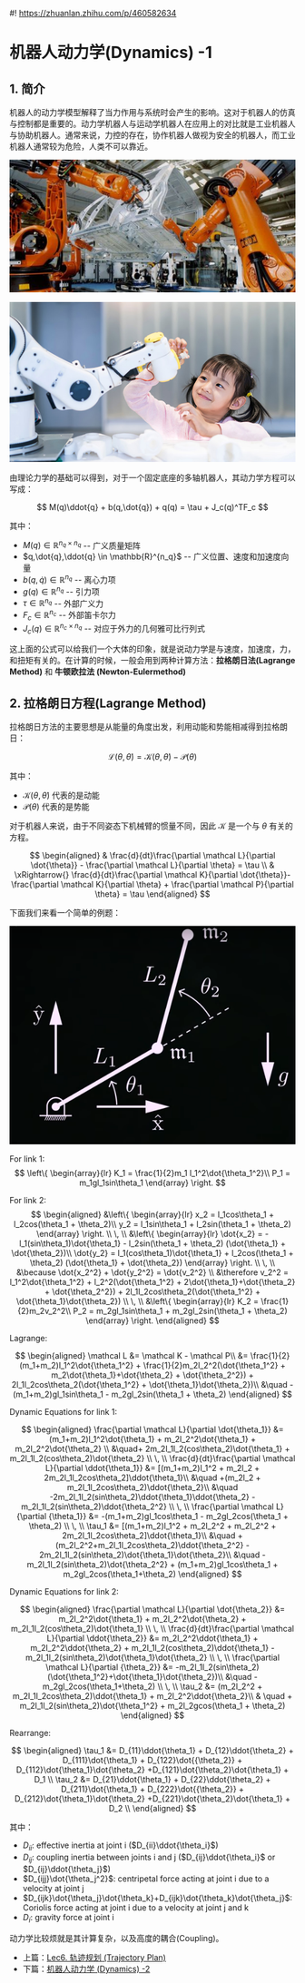 #! https://zhuanlan.zhihu.com/p/460582634
# 机器人动力学(Dynamics) -1

## 1. 简介

机器人的动力学模型解释了当力作用与系统时会产生的影响。这对于机器人的仿真与控制都是重要的。动力学机器人与运动学机器人在应用上的对比就是工业机器人与协助机器人。通常来说，力控的存在，协作机器人做视为安全的机器人，而工业机器人通常较为危险，人类不可以靠近。

![工业机器人](pics/v2-feacca79463c7c9835485139430bcd59_b.jpg)


![协作机器人](./pics/Uni-of-Sheffield-robot.jpg)

由理论力学的基础可以得到，对于一个固定底座的多轴机器人，其动力学方程可以写成：

$$
M(q)\ddot{q} + b(q,\dot{q}) + q(q) = \tau + J_c(q)^TF_c
$$

其中：

- $M(q) \in \mathbb{R}^{n_q\times n_q}$  -- 广义质量矩阵
- $q,\dot{q},\ddot{q} \in \mathbb{R}^{n_q}$  -- 广义位置、速度和加速度向量
- $b(q,\dot{q}) \in \mathbb{R}^{n_q}$ -- 离心力项
- $g(q) \in \mathbb{R}^{n_q}$ -- 引力项
- $\tau \in \mathbb{R}^{n_q}$ -- 外部广义力
- $F_c \in \mathbb{R}^{n_c}$ -- 外部笛卡尔力
- $J_c(q) \in \mathbb{R}^{n_c \times n_q}$ -- 对应于外力的几何雅可比行列式

这上面的公式可以给我们一个大体的印象，就是说动力学是与速度，加速度，力，和扭矩有关的。在计算的时候，一般会用到两种计算方法：**拉格朗日法(Lagrange Method)** 和 **牛顿欧拉法 (Newton-Eulermethod)**

## 2. 拉格朗日方程(Lagrange Method)

拉格朗日方法的主要思想是从能量的角度出发，利用动能和势能相减得到拉格朗日：

$$
\mathcal L(\theta, \dot{\theta}) = \mathcal K(\theta, \dot{\theta}) - \mathcal P(\theta)
$$

其中：

- $\mathcal K(\theta, \dot{\theta})$ 代表的是动能
- $\mathcal P(\theta)$ 代表的是势能

对于机器人来说，由于不同姿态下机械臂的惯量不同，因此 $\mathcal K$ 是一个与 $\theta$ 有关的方程。



$$
\begin{aligned}
& \frac{d}{dt}\frac{\partial \mathcal L}{\partial \dot{\theta}} - \frac{\partial \mathcal L}{\partial \theta} = \tau  \\
& \xRightarrow{}
\frac{d}{dt}\frac{\partial \mathcal K}{\partial \dot{\theta}}-
\frac{\partial \mathcal K}{\partial \theta} + \frac{\partial \mathcal P}{\partial \theta} = \tau
\end{aligned}
$$

下面我们来看一个简单的例题：

![ ](./pics/position.png)

For link 1:
$$
\left\{
    \begin{array}{lr}
       K_1 = \frac{1}{2}m_1 l_1^2\dot{\theta_1^2}\\
       P_1 = m_1gl_1sin\theta_1
    \end{array}
\right.
$$

For link 2:
$$
\begin{aligned}
&\left\{
    \begin{array}{lr}
       x_2 = l_1cos\theta_1 + l_2cos(\theta_1 + \theta_2)\\
       y_2 = l_1sin\theta_1 + l_2sin(\theta_1 + \theta_2)
    \end{array}
\right.
\\ \,
\\
&\left\{
    \begin{array}{lr}
       \dot{x_2} = -l_1(sin\theta_1)\dot{\theta_1} - l_2sin(\theta_1 + \theta_2)
       (\dot{\theta_1} + \dot{\theta_2})\\
       \dot{y_2} = l_1(cos\theta_1)\dot{\theta_1} + l_2cos(\theta_1 + \theta_2)
       (\dot{\theta_1} + \dot{\theta_2})
    \end{array}
\right.
\\ \,
\\
&\because \dot{x_2^2} + \dot{y_2^2} = \dot{v_2^2} \\
&\therefore v_2^2 = l_1^2\dot{\theta_1^2} + l_2^2(\dot{\theta_1^2} + 2\dot{\theta_1}+\dot{\theta_2} + \dot{\theta_2^2}) + 2l_1l_2cos\theta_2(\dot{\theta_1^2} + \dot{\theta_1}\dot{\theta_2})
\\ \,
\\
&\left\{
    \begin{array}{lr}
       K_2 = \frac{1}{2}m_2v_2^2\\
       P_2 = m_2gl_1sin\theta_1 + m_2gl_2sin(\theta_1 + \theta_2)
    \end{array}
\right.
\end{aligned}
$$

Lagrange: 

$$
\begin{aligned}
   \mathcal L &= \mathcal K - \mathcal P\\
   &= \frac{1}{2}(m_1+m_2)l_1^2\dot{\theta_1^2} + \frac{1}{2}m_2l_2^2(\dot{\theta_1^2} + m_2\dot{\theta_1}+\dot{\theta_2} + \dot{\theta_2^2}) + 2l_1l_2cos\theta_2(\dot{\theta_1^2} + \dot{\theta_1}\dot{\theta_2})\\
   &\quad - (m_1+m_2)gl_1sin\theta_1 - m_2gl_2sin(\theta_1 + \theta_2)
\end{aligned}
$$

Dynamic Equations for link 1:

$$
\begin{aligned}
\frac{\partial \mathcal L}{\partial \dot{\theta_1}} &= 
(m_1+m_2)l_1^2\dot{\theta_1} + m_2l_2^2\dot{\theta_1} + m_2l_2^2\dot{\theta_2} \\ 
&\quad+ 2m_2l_1l_2(cos\theta_2)\dot{\theta_1} + m_2l_1l_2(cos\theta_2)\dot{\theta_2}
\\ \,
\\
\frac{d}{dt}\frac{\partial \mathcal L}{\partial \ddot{\theta_1}} &= 
[(m_1+m_2)l_1^2 + m_2l_2 + 2m_2l_1l_2cos\theta_2]\ddot{\theta_1}\\
&\quad +(m_2l_2 + m_2l_1l_2cos\theta_2)\ddot{\theta_2}\\
&\quad -2m_2l_1l_2(sin\theta_2)\ddot{\theta_1}\ddot{\theta_2} - m_2l_1l_2(sin\theta_2)\ddot{\theta_2^2}
\\ \,
\\
\frac{\partial \mathcal L}{\partial {\theta_1}} &= 
-(m_1+m_2)gl_1cos\theta_1 - m_2gl_2cos(\theta_1 + \theta_2)
\\ \,
\\
\tau_1 &= [(m_1+m_2)l_1^2 + m_2l_2^2 + m_2l_2^2 + 2m_2l_1l_2cos\theta_2]\ddot{\theta_1}\\
&\quad +(m_2l_2^2+m_2l_1l_2cos\theta_2)\ddot{\theta_2^2} - 2m_2l_1l_2(sin\theta_2)\dot{\theta_1}\dot{\theta_2}\\
&\quad -m_2l_1l_2(sin\theta_2)\dot{\theta_2^2} + (m_1+m_2)gl_1cos\theta_1 + m_2gl_2cos(\theta_1+\theta_2)
\end{aligned}
$$

Dynamic Equations for link 2:

$$
\begin{aligned}
    \frac{\partial \mathcal L}{\partial \dot{\theta_2}} &=
    m_2l_2^2\dot{\theta_1} + m_2l_2^2\dot{\theta_2} + m_2l_1l_2(cos\theta_2)\dot{\theta_1}
    \\ \,
    \\
    \frac{d}{dt}\frac{\partial \mathcal L}{\partial \ddot{\theta_2}} &= 
    m_2l_2^2\ddot{\theta_1} + m_2l_2^2\ddot{\theta_2} + m_2l_1l_2(cos\theta_2)\ddot{\theta_1} - m_2l_1l_2(sin\theta_2)\dot{\theta_1}\dot{\theta_2}
    \\ \,
    \\
    \frac{\partial \mathcal L}{\partial {\theta_2}} &=
    -m_2l_1l_2(sin\theta_2)(\dot{\theta_1^2}+\dot{\theta_1}\dot{\theta_2})\\
    &\quad - m_2gl_2cos(\theta_1+\theta_2)
    \\ \,
    \\
    \tau_2 &= (m_2l_2^2 + m_2l_1l_2cos\theta_2)\ddot{\theta_1} + m_2l_2^2\ddot{\theta_2}\\
    & \quad + m_2l_1l_2(sin\theta_2)\dot{\theta_1^2} + m_2l_2gcos(\theta_1 + \theta_2)
\end{aligned}
$$

Rearrange:

$$
\begin{aligned}
\tau_1 &= D_{11}\ddot{\theta_1} + D_{12}\ddot{\theta_2} + D_{111}\dot{\theta_1} + D_{122}\dot{{\theta_2}} + D_{112}\dot{\theta_1}\dot{\theta_2} +D_{121}\dot{\theta_2}\dot{\theta_1} + D_1 \\
\tau_2 &= D_{21}\ddot{\theta_1} + D_{22}\ddot{\theta_2} + D_{211}\dot{\theta_1} + D_{222}\dot{{\theta_2}} + D_{212}\dot{\theta_1}\dot{\theta_2} +D_{221}\dot{\theta_2}\dot{\theta_1} + D_2 \\
\end{aligned}
$$

其中：

- $D_{ii}$: effective inertia at joint i ($D_{ii}\ddot{\theta_i}$)
- $D_{ij}$: coupling inertia between joints i and j ($D_{ij}\ddot{\theta_i}$ or $D_{ij}\ddot{\theta_j}$)
- $D_{ijj}\dot{\theta_j^2}$: centripetal force acting at joint i due to a velocity at joint j
- $D_{ijk}\dot{\theta_j}\dot{\theta_k}+D_{ijk}\dot{\theta_k}\dot{\theta_j}$: Coriolis force acting at joint i due to a velocity at joint j and k
- $D_i$: gravity force at joint i

动力学比较烦就是其计算复杂，以及高度的耦合(Coupling)。

- 上篇：[Lec6. 轨迹规划 (Trajectory Plan)](https://zhuanlan.zhihu.com/p/445941991)
- 下篇：[机器人动力学 (Dynamics) -2](https://zhuanlan.zhihu.com/p/460840272)